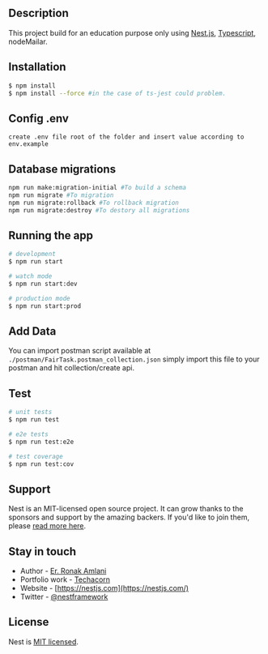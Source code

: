 

## Description

This project build for an education purpose only using [Nest.js](https://github.com/nestjs/nest), [Typescript](https://www.typescriptlang.org/), nodeMailar.

## Installation

```bash
$ npm install
$ npm install --force #in the case of ts-jest could problem.
```

## Config .env
```
create .env file root of the folder and insert value according to env.example
```

## Database migrations
```bash
npm run make:migration-initial #To build a schema 
npm run migrate #To migration
npm run migrate:rollback #To rollback migration
npm run migrate:destroy #To destory all migrations
```


## Running the app

```bash
# development
$ npm run start

# watch mode
$ npm run start:dev

# production mode
$ npm run start:prod
```

## Add Data
You can import postman script available at `./postman/FairTask.postman_collection.json` simply import this file to your postman and hit collection/create api.

## Test

```bash
# unit tests
$ npm run test

# e2e tests
$ npm run test:e2e

# test coverage
$ npm run test:cov
```

## Support

Nest is an MIT-licensed open source project. It can grow thanks to the sponsors and support by the amazing backers. If you'd like to join them, please [read more here](https://docs.nestjs.com/support).

## Stay in touch

- Author - [Er. Ronak Amlani](https://www.erronak.com)
- Portfolio work - [Techacorn](https://www.techacorn.com)
- Website - [https://nestjs.com](https://nestjs.com/)
- Twitter - [@nestframework](https://twitter.com/nestframework)

## License

Nest is [MIT licensed](LICENSE).
